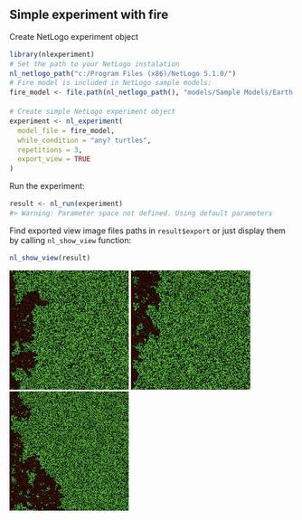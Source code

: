 






## Simple experiment with fire
Create NetLogo experiment object

```r
library(nlexperiment)
# Set the path to your NetLogo instalation
nl_netlogo_path("c:/Program Files (x86)/NetLogo 5.1.0/") 
# Fire model is included in NetLogo sample models:
fire_model <- file.path(nl_netlogo_path(), "models/Sample Models/Earth Science/Fire.nlogo")

# Create simple NetLogo experiment object
experiment <- nl_experiment(
  model_file = fire_model, 
  while_condition = "any? turtles",
  repetitions = 3,
  export_view = TRUE
)
```

Run the experiment:

```r
result <- nl_run(experiment)
#> Warning: Parameter space not defined. Using default parameters
```

Find exported view image files paths in `result$export` or just display them by calling `nl_show_view` function:

```r
nl_show_view(result)
```

![](img/README-model_view-1.png) ![](img/README-model_view-2.png) ![](img/README-model_view-3.png) 

